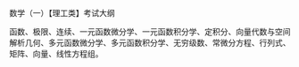 数学（一）【理工类】考试大纲

函数、极限、连续、一元函数微分学、一元函数积分学、定积分、向量代数与空间解析几何、多元函数微分学、多元函数积分学、无穷级数、常微分方程、行列式、矩阵、向量、线性方程组。